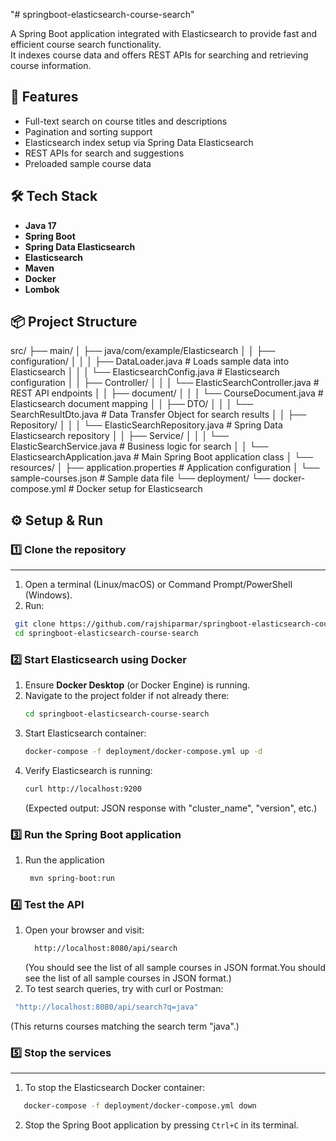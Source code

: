 "# springboot-elasticsearch-course-search" 

A Spring Boot application integrated with Elasticsearch to provide fast and efficient course search functionality.  
It indexes course data and offers REST APIs for searching and retrieving course information.


## 🚀 Features
- Full-text search on course titles and descriptions
- Pagination and sorting support
- Elasticsearch index setup via Spring Data Elasticsearch
- REST APIs for search and suggestions
- Preloaded sample course data


## 🛠 Tech Stack
- **Java 17** 
- **Spring Boot**
- **Spring Data Elasticsearch**
- **Elasticsearch** 
- **Maven**
- **Docker**
- **Lombok**


## 📦 Project Structure
src/
├── main/
│   ├── java/com/example/Elasticsearch
│   │   ├── configuration/
│   │   │   ├── DataLoader.java                     # Loads sample data into Elasticsearch
│   │   │   └── ElasticsearchConfig.java            # Elasticsearch configuration
│   │   ├── Controller/
│   │   │   └── ElasticSearchController.java        # REST API endpoints
│   │   ├── document/
│   │   │   └── CourseDocument.java                 # Elasticsearch document mapping
│   │   ├── DTO/
│   │   │   └── SearchResultDto.java                # Data Transfer Object for search results
│   │   ├── Repository/
│   │   │   └── ElasticSearchRepository.java        # Spring Data Elasticsearch repository
│   │   ├── Service/
│   │   │   └── ElasticSearchService.java           # Business logic for search
│   │   └── ElasticsearchApplication.java           # Main Spring Boot application class
│   └── resources/
│       ├── application.properties                  # Application configuration
│       └── sample-courses.json                     # Sample data file
└── deployment/
    └── docker-compose.yml                          # Docker setup for Elasticsearch


## ⚙️ Setup & Run

### 1️⃣ Clone the repository
-------------------------------
1. Open a terminal (Linux/macOS) or Command Prompt/PowerShell (Windows).
2. Run:
  ```bash
   git clone https://github.com/rajshiparmar/springboot-elasticsearch-course-search.git
   cd springboot-elasticsearch-course-search
  ```

### 2️⃣ Start Elasticsearch using Docker
1. Ensure **Docker Desktop** (or Docker Engine) is running.
2. Navigate to the project folder if not already there:
    ```bash
    cd springboot-elasticsearch-course-search
   ```
3. Start Elasticsearch container:
   ```bash
   docker-compose -f deployment/docker-compose.yml up -d
   ```
4. Verify Elasticsearch is running:
   ```bash
   curl http://localhost:9200
   ```
   (Expected output: JSON response with "cluster_name", "version", etc.)

### 3️⃣ Run the Spring Boot application
1. Run the application
   ```bash
    mvn spring-boot:run
   ```

### 4️⃣ Test the API
1. Open your browser and visit:
   ```bash
     http://localhost:8080/api/search
   ```
   (You should see the list of all sample courses in JSON format.You should see the list of all sample courses in JSON format.)
2. To test search queries, try with curl or Postman:
  ```bash
   "http://localhost:8080/api/search?q=java"
  ```
   (This returns courses matching the search term "java".)

### 5️⃣ Stop the services
------------------------
1. To stop the Elasticsearch Docker container:
```bash
   docker-compose -f deployment/docker-compose.yml down
```
2. Stop the Spring Boot application by pressing `Ctrl+C` in its terminal.

